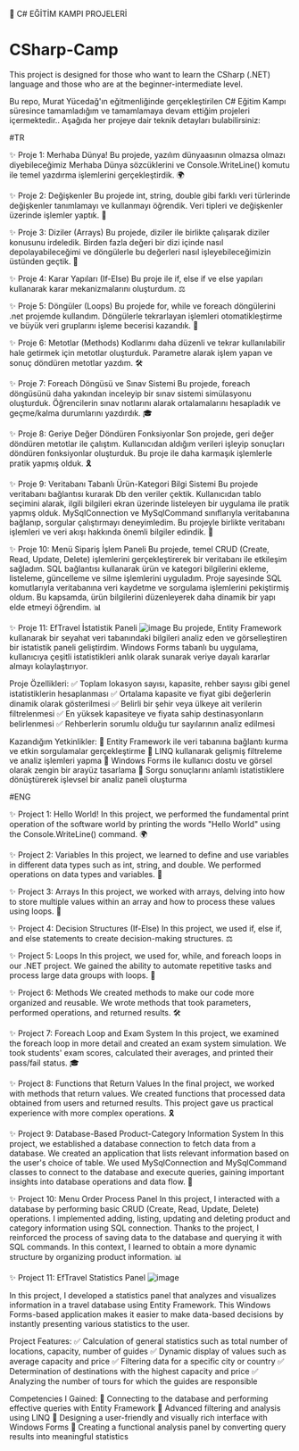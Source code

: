 🚀 C# EĞİTİM KAMPI PROJELERİ

# CSharp-Camp
This project is designed for those who want to learn the CSharp (.NET) language and those who are at the beginner-intermediate level.

Bu repo, Murat Yücedağ'ın eğitmenliğinde gerçekleştirilen C# Eğitim Kampı süresince tamamladığım ve tamamlamaya devam ettiğim projeleri içermektedir.. Aşağıda her projeye dair teknik detayları bulabilirsiniz:

#TR

✨ Proje 1: Merhaba Dünya!
Bu projede, yazılım dünyaasının olmazsa olmazı diyebileceğimiz Merhaba Dünya sözcüklerini ve Console.WriteLine() komutu ile temel yazdırma işlemlerini gerçekleştirdik. 🌍

✨ Proje 2: Değişkenler
Bu projede int, string, double gibi farklı veri türlerinde değişkenler tanımlamayı ve kullanmayı öğrendik. Veri tipleri ve değişkenler üzerinde işlemler yaptık. 🔢

✨ Proje 3: Diziler (Arrays)
Bu projede, diziler ile birlikte çalışarak diziler konusunu irdeledik. Birden fazla değeri bir dizi içinde nasıl depolayabileceğimi ve döngülerle bu değerleri nasıl işleyebileceğimizin üstünden geçtik. 🧩

✨ Proje 4: Karar Yapıları (If-Else)
Bu proje ile if, else if ve else yapıları kullanarak karar mekanizmalarını oluşturdum. ⚖️

✨ Proje 5: Döngüler (Loops)
Bu projede for, while ve foreach döngülerini .net projemde kullandım. Döngülerle tekrarlayan işlemleri otomatikleştirme ve büyük veri gruplarını işleme becerisi kazandık. 🔄

✨ Proje 6: Metotlar (Methods)
Kodlarımı daha düzenli ve tekrar kullanılabilir hale getirmek için metotlar oluşturduk. Parametre alarak işlem yapan ve sonuç döndüren metotlar yazdım. 🛠️

✨ Proje 7: Foreach Döngüsü ve Sınav Sistemi
Bu projede, foreach döngüsünü daha yakından inceleyip bir sınav sistemi simülasyonu oluşturduk. Öğrencilerin sınav notlarını alarak ortalamalarını hesapladık ve geçme/kalma durumlarını yazdırdık. 🎓

✨ Proje 8: Geriye Değer Döndüren Fonksiyonlar
Son projede, geri değer döndüren metotlar ile çalıştım. Kullanıcıdan aldığım verileri işleyip sonuçları döndüren fonksiyonlar oluşturduk. Bu proje ile daha karmaşık işlemlerle pratik yapmış olduk. 🎗️

✨ Proje 9: Veritabanı Tabanlı Ürün-Kategori Bilgi Sistemi
Bu projede veritabanı bağlantısı kurarak Db den veriler çektik. Kullanıcıdan tablo seçimini alarak, ilgili bilgileri ekran üzerinde listeleyen bir uygulama ile pratik yapmış olduk. MySqlConnection ve MySqlCommand sınıflarıyla veritabanına bağlanıp, sorgular çalıştırmayı deneyimledim. Bu projeyle birlikte veritabanı işlemleri ve veri akışı hakkında önemli bilgiler edindik. 💾

✨ Proje 10: Menü Sipariş İşlem Paneli
Bu projede, temel CRUD (Create, Read, Update, Delete) işlemlerini gerçekleştirerek bir veritabanı ile etkileşim sağladım. SQL bağlantısı kullanarak ürün ve kategori bilgilerini ekleme, listeleme, güncelleme ve silme işlemlerini uyguladım. Proje sayesinde SQL komutlarıyla veritabanına veri kaydetme ve sorgulama işlemlerini pekiştirmiş oldum. Bu kapsamda, ürün bilgilerini düzenleyerek daha dinamik bir yapı elde etmeyi öğrendim. 📊

✨ Proje 11: EfTravel İstatistik Paneli
![image](https://github.com/user-attachments/assets/badfc9b7-eb73-4e0d-8caa-c5669e6c58b5)
Bu projede, Entity Framework kullanarak bir seyahat veri tabanındaki bilgileri analiz eden ve görselleştiren bir istatistik paneli geliştirdim. Windows Forms tabanlı bu uygulama, kullanıcıya çeşitli istatistikleri anlık olarak sunarak veriye dayalı kararlar almayı kolaylaştırıyor.

Proje Özellikleri:
✅ Toplam lokasyon sayısı, kapasite, rehber sayısı gibi genel istatistiklerin hesaplanması
✅ Ortalama kapasite ve fiyat gibi değerlerin dinamik olarak gösterilmesi
✅ Belirli bir şehir veya ülkeye ait verilerin filtrelenmesi
✅ En yüksek kapasiteye ve fiyata sahip destinasyonların belirlenmesi
✅ Rehberlerin sorumlu olduğu tur sayılarının analiz edilmesi

Kazandığım Yetkinlikler:
🔹 Entity Framework ile veri tabanına bağlantı kurma ve etkin sorgulamalar gerçekleştirme
🔹 LINQ kullanarak gelişmiş filtreleme ve analiz işlemleri yapma
🔹 Windows Forms ile kullanıcı dostu ve görsel olarak zengin bir arayüz tasarlama
🔹 Sorgu sonuçlarını anlamlı istatistiklere dönüştürerek işlevsel bir analiz paneli oluşturma


#ENG

✨ Project 1: Hello World! In this project, we performed the fundamental print operation of the software world by printing the words "Hello World" using the Console.WriteLine() command. 🌍

✨ Project 2: Variables In this project, we learned to define and use variables in different data types such as int, string, and double. We performed operations on data types and variables. 🔢

✨ Project 3: Arrays In this project, we worked with arrays, delving into how to store multiple values within an array and how to process these values using loops. 🧩

✨ Project 4: Decision Structures (If-Else) In this project, we used if, else if, and else statements to create decision-making structures. ⚖️

✨ Project 5: Loops In this project, we used for, while, and foreach loops in our .NET project. We gained the ability to automate repetitive tasks and process large data groups with loops. 🔄

✨ Project 6: Methods We created methods to make our code more organized and reusable. We wrote methods that took parameters, performed operations, and returned results. 🛠️

✨ Project 7: Foreach Loop and Exam System In this project, we examined the foreach loop in more detail and created an exam system simulation. We took students' exam scores, calculated their averages, and printed their pass/fail status. 🎓

✨ Project 8: Functions that Return Values In the final project, we worked with methods that return values. We created functions that processed data obtained from users and returned results. This project gave us practical experience with more complex operations. 🎗️

✨ Project 9: Database-Based Product-Category Information System In this project, we established a database connection to fetch data from a database. We created an application that lists relevant information based on the user's choice of table. We used MySqlConnection and MySqlCommand classes to connect to the database and execute queries, gaining important insights into database operations and data flow. 💾

✨ Project 10: Menu Order Process Panel
In this project, I interacted with a database by performing basic CRUD (Create, Read, Update, Delete) operations. I implemented adding, listing, updating and deleting product and category information using SQL connection. Thanks to the project, I reinforced the process of saving data to the database and querying it with SQL commands. In this context, I learned to obtain a more dynamic structure by organizing product information. 📊

✨ Project 11: EfTravel Statistics Panel
![image](https://github.com/user-attachments/assets/3e866aa4-f020-41d6-908a-8671d562f2d4)

In this project, I developed a statistics panel that analyzes and visualizes information in a travel database using Entity Framework. This Windows Forms-based application makes it easier to make data-based decisions by instantly presenting various statistics to the user.

Project Features:
✅ Calculation of general statistics such as total number of locations, capacity, number of guides
✅ Dynamic display of values ​​such as average capacity and price
✅ Filtering data for a specific city or country
✅ Determination of destinations with the highest capacity and price
✅ Analyzing the number of tours for which the guides are responsible

Competencies I Gained:
🔹 Connecting to the database and performing effective queries with Entity Framework
🔹 Advanced filtering and analysis using LINQ
🔹 Designing a user-friendly and visually rich interface with Windows Forms
🔹 Creating a functional analysis panel by converting query results into meaningful statistics
 

